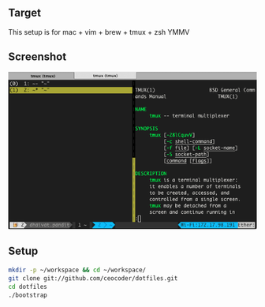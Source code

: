 ## Target 

This setup is for mac + vim + brew + tmux + zsh YMMV


## Screenshot

![Screenshot](https://github.com/ceocoder/dotfiles/raw/master/screenshot.gif)

## Setup

``` bash
mkdir -p ~/workspace && cd ~/workspace/
git clone git://github.com/ceocoder/dotfiles.git
cd dotfiles
./bootstrap
```

